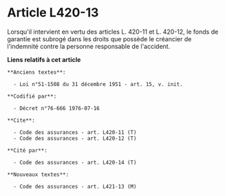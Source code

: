 # Article L420-13

Lorsqu'il intervient en vertu des articles L. 420-11 et L. 420-12, le fonds de garantie est subrogé dans les droits que
possède le créancier de l'indemnité contre la personne responsable de l'accident.

**Liens relatifs à cet article**

	**Anciens textes**:

	  - Loi n°51-1508 du 31 décembre 1951 - art. 15, v. init.

	**Codifié par**:

	  - Décret n°76-666 1976-07-16

	**Cite**:

	  - Code des assurances - art. L420-11 (T)
	  - Code des assurances - art. L420-12 (T)

	**Cité par**:

	  - Code des assurances - art. L420-14 (T)

	**Nouveaux textes**:

	  - Code des assurances - art. L421-13 (M)

